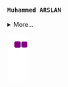 ### `Muhammed ARSLAN`


<details>
  <summary>More...</summary>
  <img src="https://github-readme-stats.vercel.app/api?username=muharsln&show_icons=true&theme=tokyonight&repo=Muhammed_ARSLAN" />
</details>


![snake gif](https://github.com/muharsln/muharsln/blob/output/github-contribution-grid-snake.gif)
